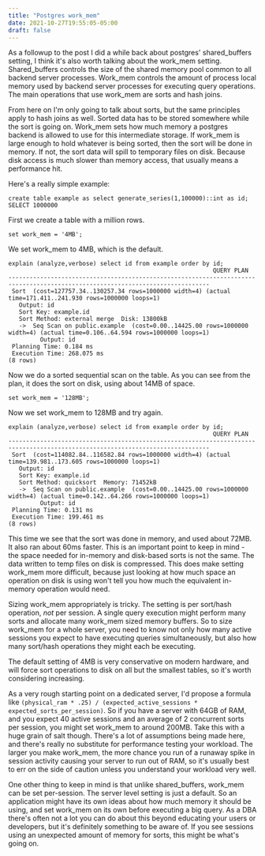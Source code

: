 ```yaml
---
title: "Postgres work_mem"
date: 2021-10-27T19:55:05-05:00
draft: false
---
```


As a followup to the post I did a while back about postgres' shared_buffers setting, I think it's also worth talking about the work_mem setting. Shared_buffers controls the size of the shared memory pool common to all backend server processes. Work_mem controls the amount of process local memory used by backend server processes for executing query operations. The main operations that use work_mem are sorts and hash joins.

From here on I'm only going to talk about sorts, but the same principles apply to hash joins as well. Sorted data has to be stored somewhere while the sort is going on. Work_mem sets how much memory a postgres backend is allowed to use for this intermediate storage. If work_mem is large enough to hold whatever is being sorted, then the sort will be done in memory. If not, the sort data will spill to temporary files on disk. Because disk access is much slower than memory access, that usually means a performance hit.

Here's a really simple example:
```
create table example as select generate_series(1,100000)::int as id;
SELECT 1000000
```

First we create a table with a million rows.

```
set work_mem = '4MB';
```

We set work_mem to 4MB, which is the default.

```
explain (analyze,verbose) select id from example order by id;
                                                          QUERY PLAN                                                           
-------------------------------------------------------------------------------------------------------------------------------
 Sort  (cost=127757.34..130257.34 rows=1000000 width=4) (actual time=171.411..241.930 rows=1000000 loops=1)
   Output: id
   Sort Key: example.id
   Sort Method: external merge  Disk: 13800kB
   ->  Seq Scan on public.example  (cost=0.00..14425.00 rows=1000000 width=4) (actual time=0.106..64.594 rows=1000000 loops=1)
         Output: id
 Planning Time: 0.184 ms
 Execution Time: 268.075 ms
(8 rows)
```

Now we do a sorted sequential scan on the table. As you can see from the plan, it does the sort on disk, using about 14MB of space.

```
set work_mem = '128MB';
```

Now we set work_mem to 128MB and try again.

```
explain (analyze,verbose) select id from example order by id;
                                                          QUERY PLAN                                                           
-------------------------------------------------------------------------------------------------------------------------------
 Sort  (cost=114082.84..116582.84 rows=1000000 width=4) (actual time=139.981..173.605 rows=1000000 loops=1)
   Output: id
   Sort Key: example.id
   Sort Method: quicksort  Memory: 71452kB
   ->  Seq Scan on public.example  (cost=0.00..14425.00 rows=1000000 width=4) (actual time=0.142..64.266 rows=1000000 loops=1)
         Output: id
 Planning Time: 0.131 ms
 Execution Time: 199.461 ms
(8 rows)
```

This time we see that the sort was done in memory, and used about 72MB. It also ran about 60ms faster. This is an important point to keep in mind - the space needed for in-memory and disk-based sorts is not the same. The data written to temp files on disk is compressed. This does make setting work_mem more difficult, because just looking at how much space an operation on disk is using won't tell you how much the equivalent in-memory operation would need.

Sizing work_mem appropriately is tricky. The setting is per sort/hash operation, *not* per session. A single query execution might perform many sorts and allocate many work_mem sized memory buffers. So to size work_mem for a whole server, you need to know not only how many active sessions you expect to have executing queries simultaneously, but also how many sort/hash operations they might each be executing.

The default setting of 4MB is very conservative on modern hardware, and will force sort operations to disk on all but the smallest tables, so it's worth considering increasing.

As a very rough starting point on a dedicated server, I'd propose a formula like `(physical_ram * .25) / (expected_active_sessions * expected_sorts_per_session)`.  So if you have a server with 64GB of RAM, and you expect 40 active sessions and an average of 2 concurrent sorts per session, you might set work_mem to around 200MB. Take this with a huge grain of salt though. There's a lot of assumptions being made here, and there's really no substitute for performance testing your workload. The larger you make work_mem, the more chance you run of a runaway spike in session activity causing your server to run out of RAM, so it's usually best to err on the side of caution unless you understand your workload very well.

One other thing to keep in mind is that unlike shared_buffers, work_mem can be set per-session. The server level setting is just a default. So an application might have its own ideas about how much memory it should be using, and set work_mem on its own before executing a big query. As a DBA there's often not a lot you can do about this beyond educating your users or developers, but it's definitely something to be aware of. If you see sessions using an unexpected amount of memory for sorts, this might be what's going on.
